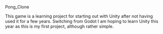 Pong_Clone

This game is a learning project for starting out with Unity after not having used it for a few years.
Switching from Godot I am hoping to learn Unity this year as this is my first project, although rather simple.

